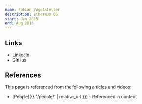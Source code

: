 ```yaml
---
name: Fabian Vogelsteller
description: Ethereum OG
start: Jan 2015
end: Aug 2018
---
```


## Links
- [LinkedIn](https://www.linkedin.com/in/fabian-vogelsteller-46365042/)
- [GitHub](https://github.com/frozeman)

## References

This page is referenced from the following articles and videos:

- [People]({{ '/people/' | relative_url }}) - Referenced in content